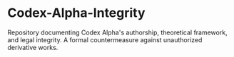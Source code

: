 # Codex-Alpha-Integrity
Repository documenting Codex Alpha's authorship, theoretical framework, and legal integrity. A formal countermeasure against unauthorized derivative works.
